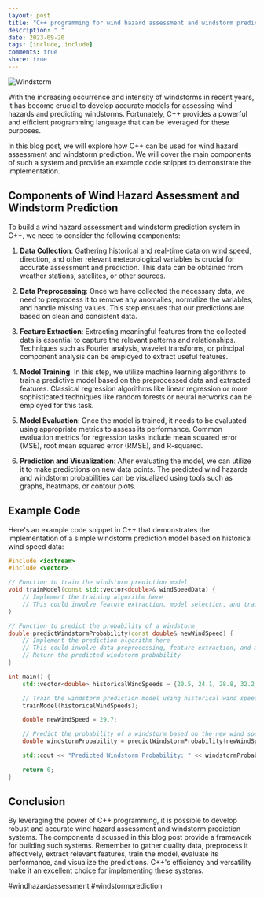 ```yaml
---
layout: post
title: "C++ programming for wind hazard assessment and windstorm prediction"
description: " "
date: 2023-09-20
tags: [include, include]
comments: true
share: true
---
```


![Windstorm](https://example.com/windstorm.jpg)

With the increasing occurrence and intensity of windstorms in recent years, it has become crucial to develop accurate models for assessing wind hazards and predicting windstorms. Fortunately, C++ provides a powerful and efficient programming language that can be leveraged for these purposes.

In this blog post, we will explore how C++ can be used for wind hazard assessment and windstorm prediction. We will cover the main components of such a system and provide an example code snippet to demonstrate the implementation.

## Components of Wind Hazard Assessment and Windstorm Prediction

To build a wind hazard assessment and windstorm prediction system in C++, we need to consider the following components:

1. **Data Collection**: Gathering historical and real-time data on wind speed, direction, and other relevant meteorological variables is crucial for accurate assessment and prediction. This data can be obtained from weather stations, satellites, or other sources.

2. **Data Preprocessing**: Once we have collected the necessary data, we need to preprocess it to remove any anomalies, normalize the variables, and handle missing values. This step ensures that our predictions are based on clean and consistent data.

3. **Feature Extraction**: Extracting meaningful features from the collected data is essential to capture the relevant patterns and relationships. Techniques such as Fourier analysis, wavelet transforms, or principal component analysis can be employed to extract useful features.

4. **Model Training**: In this step, we utilize machine learning algorithms to train a predictive model based on the preprocessed data and extracted features. Classical regression algorithms like linear regression or more sophisticated techniques like random forests or neural networks can be employed for this task.

5. **Model Evaluation**: Once the model is trained, it needs to be evaluated using appropriate metrics to assess its performance. Common evaluation metrics for regression tasks include mean squared error (MSE), root mean squared error (RMSE), and R-squared.

6. **Prediction and Visualization**: After evaluating the model, we can utilize it to make predictions on new data points. The predicted wind hazards and windstorm probabilities can be visualized using tools such as graphs, heatmaps, or contour plots.

## Example Code

Here's an example code snippet in C++ that demonstrates the implementation of a simple windstorm prediction model based on historical wind speed data:

```cpp
#include <iostream>
#include <vector>

// Function to train the windstorm prediction model
void trainModel(const std::vector<double>& windSpeedData) {
    // Implement the training algorithm here
    // This could involve feature extraction, model selection, and training
}

// Function to predict the probability of a windstorm
double predictWindstormProbability(const double& newWindSpeed) {
    // Implement the prediction algorithm here
    // This could involve data preprocessing, feature extraction, and model prediction
    // Return the predicted windstorm probability
}

int main() {
    std::vector<double> historicalWindSpeeds = {20.5, 24.1, 28.8, 32.2, 33.6, 27.9, 30.3, 26.1, 23.5};

    // Train the windstorm prediction model using historical wind speed data
    trainModel(historicalWindSpeeds);

    double newWindSpeed = 29.7;

    // Predict the probability of a windstorm based on the new wind speed
    double windstormProbability = predictWindstormProbability(newWindSpeed);

    std::cout << "Predicted Windstorm Probability: " << windstormProbability << std::endl;

    return 0;
}
```

## Conclusion

By leveraging the power of C++ programming, it is possible to develop robust and accurate wind hazard assessment and windstorm prediction systems. The components discussed in this blog post provide a framework for building such systems. Remember to gather quality data, preprocess it effectively, extract relevant features, train the model, evaluate its performance, and visualize the predictions. C++'s efficiency and versatility make it an excellent choice for implementing these systems.

#windhazardassessment #windstormprediction